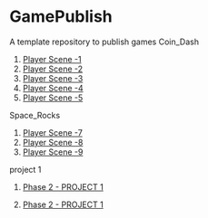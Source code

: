 # GamePublish
A template repository to publish games
Coin_Dash
1. [Player Scene -1](Player_scene/)
2. [Player Scene -2](player_scene_08_30/)
3. [Player Scene -3](Player_scene_08_30_01/)
4. [Player Scene -4](player_scene_08_30_me/)
5. [Player Scene -5](Player_Scene_Fin/)

Space_Rocks

1. [Player Scene -7](SpaceRocks_01/)
1. [Player Scene -8](SpaceRocks_09_11/)
1. [Player Scene -9](SpaceRocks_09_13/)


project 1 
1. [Phase 2 - PROJECT 1](phase1coindash/)

2. [Phase 2 - PROJECT 1](Phase2Project1/)